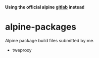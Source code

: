 **Using the official alpine [gitlab](https://gitlab.alpinelinux.org/alpine/aports) instead**

# alpine-packages
Alpine package build files submitted by me.

- tweproxy
